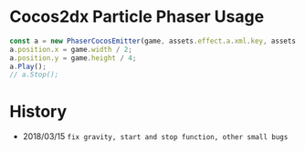 # Cocos2dx Particle Phaser Usage
```ts
const a = new PhaserCocosEmitter(game, assets.effect.a.xml.key, assets.effect.a.image.key);
a.position.x = game.width / 2;
a.position.y = game.height / 4;
a.Play();
// a.Stop();
```

# History
* 2018/03/15 `fix gravity, start and stop function, other small bugs`